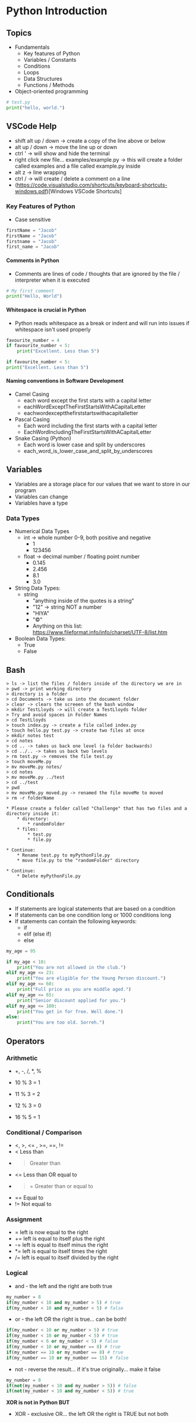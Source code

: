 # Python Introduction

## Topics

* Fundamentals
    * Key features of Python
    * Variables / Constants
    * Conditions
    * Loops
    * Data Structures
    * Functions / Methods
* Object-oriented programming

```python
# test.py
print("hello, world.")
```

## VSCode Help

* shift alt up / down -> create a copy of the line above or below
* alt up / down -> move the line up or down
* ctrl ' -> will show and hide the terminal
* right click new file... examples/example.py -> this will create a folder called examples and a file called example.py inside
* alt z -> line wrapping
* ctrl / -> will create / delete a comment on a line
* (https://code.visualstudio.com/shortcuts/keyboard-shortcuts-windows.pdf)[Windows VSCode Shortcuts]

### Key Features of Python

* Case sensitive

```python
firstName = "Jacob"
FirstName = "Jacob"
firstname = "Jacob"
first_name = "Jacob"
```

#### Comments in Python 
* Comments are lines of code / thoughts that are ignored by the file / interpreter when it is executed
```python
# My first comment
print("Hello, World")
```

#### Whitespace is crucial in Python 
* Python reads whitespace as a break or indent and will run into issues if whitespace isn't used properly
```python
favourite_number = 4
if favourite_number < 5:
    print("Excellent. Less than 5")

if favourite_number < 5:
print("Excellent. Less than 5")
```

#### Naming conventions in Software Development

* Camel Casing
    * each word except the first starts with a capital letter
    * eachWordExceptTheFirstStartsWithACapitalLetter
    * eachwordexceptthefirststartswithacapitalletter
* Pascal Casing
    * Each word including the first starts with a capital letter
    * EachWordIncludingTheFirstStartsWithACapitalLetter
* Snake Casing (Python)
    * Each word is lower case and split by underscores
    * each_word_is_lower_case_and_split_by_underscores

## Variables

* Variables are a storage place for our values that we want to store in our program
* Variables can change
* Variables have a type

### Data Types

* Numerical Data Types
    * int -> whole number 0-9, both positive and negative
        * 1
        * 123456
    * float -> decimal number / floating point number
        * 0.145
        * 2.456
        * 8.1
        * 3.0
* String Data Types:
    * string
        * "anything inside of the quotes is a string"
        * "12" -> string NOT a number
        * "HIYA"
        * "©"
        * Anything on this list: https://www.fileformat.info/info/charset/UTF-8/list.htm
* Boolean Data Types:
    * True
    * False

## Bash

```
> ls -> list the files / folders inside of the directory we are in
> pwd -> print working directory
> directory is a folder
> cd Documents -> take us into the document folder
> clear -> clears the screeen of the bash window
> mkdir TestLloyds -> will create a TestLloyds folder
> Try and avoid spaces in Folder Names
> cd TestLloyds
> touch index.py -> create a file called index.py
> touch hello.py test.py -> create two files at once
> mkdir notes test
> cd notes
> cd .. -> takes us back one level (a folder backwards)
> cd ../.. -> takes us back two levels
> rm test.py -> removes the file test.py
> touch moveMe.py
> mv moveMe.py notes/
> cd notes
> mv moveMe.py ../test
> cd ../test
> pwd
> mv moveMe.py moved.py -> renamed the file moveMe to moved
> rm -r folderName
```

```
* Please create a folder called "Challenge" that has two files and a directory inside it:
    * directory: 
        * randomFolder
    * files: 
        * test.py
        * file.py

* Continue:
    * Rename test.py to myPythonFile.py
    * move file.py to the "randomFolder" directory

* Continue: 
    * Delete myPythonFile.py
```

## Conditionals

* If statements are logical statements that are based on a condition
* If statements can be one condition long or 1000 conditions long
* If statements can contain the following keywords:
    * if
    * elif (else if)
    * else

```python
my_age = 95

if my_age < 18:
    print("You are not allowed in the club.")
elif my_age <= 23:
    print("You are eligible for the Young Person discount.")
elif my_age <= 60:
    print("Full price as you are middle aged.")
elif my_age <= 65:
    print("Senior discount applied for you.")
elif my_age <= 100:
    print("You get in for free. Well done.")
else:
    print("You are too old. Sorreh.")
```

## Operators

### Arithmetic

* +, -, /, *, %

* 10 % 3 = 1
* 11 % 3 = 2
* 12 % 3 = 0
* 16 % 5 = 1

### Conditional / Comparison

* <, >, <= , >=, ==, !=
* < Less than
* > Greater than
* <= Less than OR equal to
* >= Greater than or equal to
* == Equal to
* != Not equal to

### Assignment

* = left is now equal to the right
* += left is equal to itself plus the right
* -= left is equal to itself minus the right
* *= left is equal to itself times the right
* /= left is equal to itself divided by the right

### Logical

* and - the left and the right are both true
```python
my_number = 8
if(my_number < 10 and my_number > 5) # true
if(my_number < 10 and my_number < 5) # false
```
* or - the left OR the right is true... can be both!
```python 
if(my_number < 10 or my_number > 5) # true
if(my_number < 10 or my_number < 5) # true
if(my_number < 6 or my_number < 5) # false
if(my_number < 10 or my_number == 8) # true
if(my_number == 10 or my_number == 8) # true
if(my_number == 10 or my_number == 15) # false
```
* not - reverse the result... if it's true originally... make it false
```python
my_number = 8
if(not(my_number < 10 and my_number > 5)) # false
if(not(my_number < 10 and my_number < 5)) # true

```

**XOR is not in Python BUT**
* XOR - exclusive OR... the left OR the right is TRUE but not both